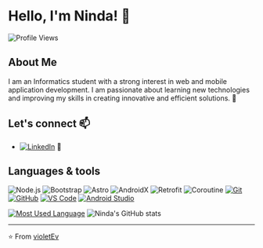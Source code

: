 # Hello, I'm Ninda! 👋

![Profile Views](https://komarev.com/ghpvc/?username=violetEv&color=blue)

## About Me

I am an Informatics student with a strong interest in web and mobile application development. I am passionate about learning new technologies and improving my skills in creating innovative and efficient solutions. 🚀

## Let's connect 📫

- [![LinkedIn](https://img.shields.io/badge/LinkedIn-0077B5?logo=linkedin&logoColor=white)](https://www.linkedin.com/in/heyninda22) 🔗

## Languages & tools

![Node.js](https://img.shields.io/badge/-Node.js-%23339933?logo=node.js&logoColor=white) ![Bootstrap](https://img.shields.io/badge/-Bootstrap-%23563D7C?logo=bootstrap&logoColor=white) ![Astro](https://img.shields.io/badge/-Astro-%23212121) ![AndroidX](https://img.shields.io/badge/-AndroidX-%233DDC84?logo=android&logoColor=white) ![Retrofit](https://img.shields.io/badge/-Retrofit-%2326A69A) ![Coroutine](https://img.shields.io/badge/-Coroutine-%235464A4) [![Git](https://img.shields.io/badge/-Git-%23F05032?logo=git&logoColor=white)](https://git-scm.com/) [![GitHub](https://img.shields.io/badge/-GitHub-%23181717?logo=github&logoColor=white)](https://github.com/) [![VS Code](https://img.shields.io/badge/-VS%20Code-%23007ACC?logo=visual-studio-code&logoColor=white)](https://code.visualstudio.com/) [![Android Studio](https://img.shields.io/badge/-Android%20Studio-%233DDC84?logo=android-studio&logoColor=white)](https://developer.android.com/studio)


[![Most Used Language](https://github-readme-stats.vercel.app/api/top-langs/?username=violetEv&layout=compact&langs_count=6&theme=radical)](https://github.com/violetEv)   ![Ninda's GitHub stats](https://github-readme-stats.vercel.app/api?username=violetEv&show_icons=true&theme=radical)

---

⭐️ From [violetEv](https://github.com/violetEv)
